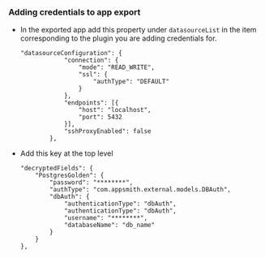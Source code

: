 ### Adding credentials to app export
- In the exported app add this property under `datasourceList` in the item corresponding to the plugin you are adding credentials for.

    ```
    "datasourceConfiguration": {
                "connection": {
                    "mode": "READ_WRITE",
                    "ssl": {
                        "authType": "DEFAULT"
                    }
                },
                "endpoints": [{
                    "host": "localhost",
                    "port": 5432
                }],
                "sshProxyEnabled": false
            },
    ```
- Add this key at the top level
 	```
    "decryptedFields": {
		"PostgresGolden": {
			"password": "********",
			"authType": "com.appsmith.external.models.DBAuth",
			"dbAuth": {
				"authenticationType": "dbAuth",
				"authenticationType": "dbAuth",
				"username": "********",
				"databaseName": "db_name"
			}
		}
	},
    ```